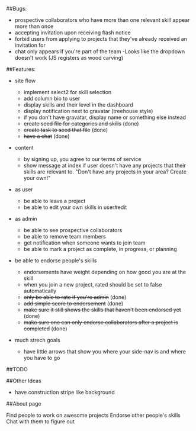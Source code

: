 ##Bugs:

- prospective collaborators who have more than one relevant skill appear more than once
- accepting invitation upon receiving flash notice
- forbid users from applying to projects that they've already received an invitation for
- chat only appears if you're part of the team
-Looks like the dropdown doesn't work (JS registers as wood carving)

##Features:

- site flow
  - implement select2 for skill selection
  - add column bio to user
  - display skills and their level in the dashboard
  - display notification next to gravatar (treehouse style)
  - if you don't have gravatar, display name or something else instead
  - ~~create seed file for categories and skills~~ (done)
  - ~~create task to seed that file~~ (done)
  - ~~have a chat~~ (done)

- content
  - by signing up, you agree to our terms of service
  - show message at index if user doesn't have any projects that their skills are relevant to. "Don't have any projects in your area? Create your own!"

- as user
  - be able to leave a project
  - be able to edit your own skills in user#edit

- as admin
  - be able to see prospective collaborators
  - be able to remove team members
  - get notification when someone wants to join team
  - be able to mark a project as complete, in progress, or planning

- be able to endorse people's skills
  - endorsements have weight depending on how good you are at the skill
  - when you join a new project, rated should be set to false automatically
  - ~~only be able to rate if you're admin~~ (done)
  - ~~add simple score to endorsement~~ (done)
  - ~~make sure it still shows the skills that haven't been endorsed yet~~ (done) 
  - ~~make sure one can only endorse collaborators after a project is completed~~ (done)

- much strech goals
  - have little arrows that show you where your side-nav is and where you have to go



##TODO


##Other Ideas

- have construction stripe like background 

##About page

Find people to work on awesome projects
Endorse other people's skills 
Chat with them to figure out 

